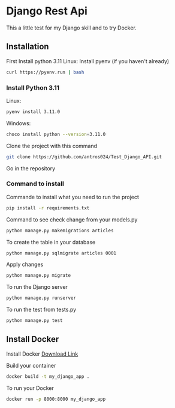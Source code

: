 # Django Rest Api

This a little test for my Django skill and to try Docker. 

## Installation

First Install python 3.11
Linux:
Install pyenv (if you haven't already)
```bash
curl https://pyenv.run | bash
```

### Install Python 3.11

Linux:
```bash
pyenv install 3.11.0
```

Windows:
```bash
choco install python --version=3.11.0
```


Clone the project with this command
```bash
git clone https://github.com/antros024/Test_Django_API.git
```

Go in the repository
### Command to install

Commande to install what you need to run the project
```bash
pip install -r requirements.txt
```

Command to see check change from your models.py
```bash
python manage.py makemigrations articles
```

To create the table in your database
```bash
python manage.py sqlmigrate articles 0001
```

Apply changes
```bash
python manage.py migrate
```

To run the Django server
```bash
python manage.py runserver
```

To run the test from tests.py
```bash
python manage.py test
```

## Install Docker
Install Docker
[Download Link](https://www.docker.com/get-started/)

Build your container
```bash
docker build -t my_django_app . 
```

To run your Docker
```bash
docker run -p 8000:8000 my_django_app  
```